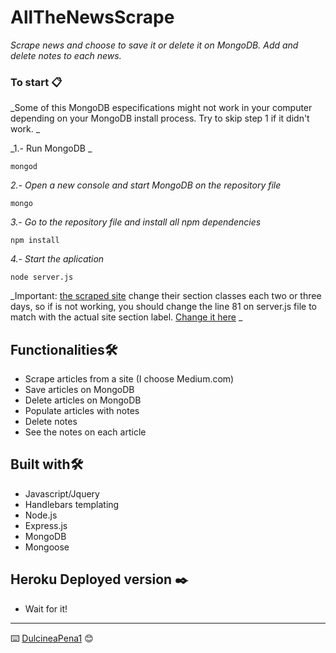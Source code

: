 # AllTheNewsScrape

_Scrape news and choose to save it or delete it on MongoDB. Add and delete notes to each news._

### To start 📋

_Some of this MongoDB especifications might not work in your computer depending on your MongoDB install process. Try to skip step 1 if it didn't work. _

_1.- Run MongoDB _
```
mongod
```
_2.- Open a new console and start MongoDB on the repository file_
```
mongo
```
_3.- Go to the repository file and install all npm dependencies_
```
npm install
```
_4.- Start the aplication_
```
node server.js
```

_Important: [the scraped site](https://medium.com/topic/popular) change their section classes each two or three days, so if is not working, you should change the line 81 on server.js file to match with the actual site section label. [Change it here](/server.js) _

## Functionalities🛠️

* Scrape articles from a site (I choose Medium.com)
* Save articles on MongoDB
* Delete articles on MongoDB
* Populate articles with notes
* Delete notes
* See the notes on each article

## Built with🛠️

* Javascript/Jquery
* Handlebars templating
* Node.js
* Express.js
* MongoDB
* Mongoose

 ## Heroku Deployed version ✒️

* Wait for it!

---
⌨️ [DulcineaPena1](https://github.com/dulcineapena1) 😊

